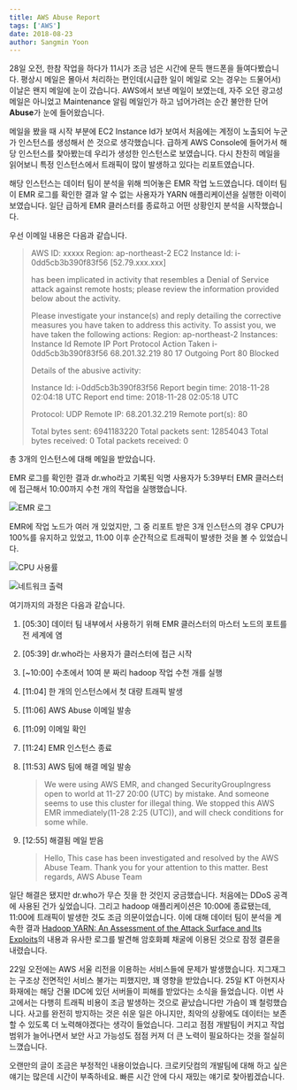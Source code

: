 ```yaml
---
title: AWS Abuse Report
tags: ['AWS']
date: 2018-08-23
author: Sangmin Yoon
---
```


28일 오전, 한참 작업을 하다가 11시가 조금 넘은 시간에 문득 핸드폰을 들여다봤습니다.
평상시 메일은 몰아서 처리하는 편인데(시급한 일이 메일로 오는 경우는 드물어서) 이날은 왠지 메일에 눈이 갔습니다.
AWS에서 보낸 메일이 보였는데, 자주 오던 광고성 메일은 아니었고 Maintenance 알림 메일인가 하고 넘어가려는 순간
불안한 단어 **Abuse**가 눈에 들어왔습니다.

<!--more-->

메일을 봤을 때 시작 부분에 EC2 Instance Id가 보여서 처음에는 계정이 노출되어 누군가 인스턴스를 생성해서 쓴 것으로 생각했습니다.
급하게 AWS Console에 들어가서 해당 인스턴스를 찾아봤는데 우리가 생성한 인스턴스로 보였습니다.
다시 찬찬히 메일을 읽어보니 특정 인스턴스에서 트래픽이 많이 발생하고 있다는 리포트였습니다.

해당 인스턴스는 데이터 팀이 분석을 위해 띄어놓은 EMR 작업 노드였습니다.
데이터 팀이 EMR 로그를 확인한 결과 알 수 없는 사용자가 YARN 애플리케이션을 실행한 이력이 보였습니다.
일단 급하게 EMR 클러스터를 종료하고 어떤 상황인지 분석을 시작했습니다.

우선 이메일 내용은 다음과 같습니다.

> AWS ID: xxxxx Region: ap-northeast-2 EC2 Instance Id: i-0dd5cb3b390f83f56 [52.79.xxx.xxx]
>
> has been implicated in activity that resembles a Denial of Service attack against remote hosts; please review the information provided below about the activity.
>
> Please investigate your instance(s) and reply detailing the corrective measures you have taken to address this activity. To assist you, we have taken the following actions:
> Region: ap-northeast-2
> Instances:
> Instance Id Remote IP Port Protocol Action Taken
> i-0dd5cb3b390f83f56 68.201.32.219 80 17 Outgoing Port 80 Blocked
>
> Details of the abusive activity:
>
> Instance Id: i-0dd5cb3b390f83f56
> Report begin time: 2018-11-28 02:04:18 UTC
> Report end time: 2018-11-28 02:05:18 UTC
>
> Protocol: UDP
> Remote IP: 68.201.32.219
> Remote port(s): 80
>
> Total bytes sent: 6941183220
> Total packets sent: 12854043
> Total bytes received: 0
> Total packets received: 0

총 3개의 인스턴스에 대해 메일을 받았습니다.

EMR 로그를 확인한 결과 dr.who라고 기록된 익명 사용자가 5:39부터 EMR 클러스터에 접근해서
10:00까지 수천 개의 작업을 실행했습니다.

![EMR 로그](/img/content/2018-11-30-1/2018-11-30-1-01.png)

EMR에 작업 노드가 여러 개 있었지만, 그 중 리포트 받은 3개 인스턴스의 경우
CPU가 100%를 유지하고 있었고, 11:00 이후 순간적으로 트래픽이 발생한 것을 볼 수 있었습니다.

![CPU 사용률](/img/content/2018-11-30-1/2018-11-30-1-02.png)

![네트워크 출력](/img/content/2018-11-30-1/2018-11-30-1-03.png)

여기까지의 과정은 다음과 같습니다.

1. [05:30] 데이터 팀 내부에서 사용하기 위해 EMR 클러스터의 마스터 노드의 포트를 전 세계에 염
2. [05:39] dr.who라는 사용자가 클러스터에 접근 시작
3. [~10:00] 수초에서 10여 분 짜리 hadoop 작업 수천 개를 실행
4. [11:04] 한 개의 인스턴스에서 첫 대량 트래픽 발생
5. [11:06] AWS Abuse 이메일 발송
6. [11:09] 이메일 확인
7. [11:24] EMR 인스턴스 종료
8. [11:53] AWS 팀에 해결 메일 발송

    > We were using AWS EMR, and changed SecurityGroupIngress open to world at 11-27 20:00 (UTC) by mistake.
    > And someone seems to use this cluster for illegal thing.
    > We stopped this AWS EMR immediately(11-28 2:25 (UTC)), and will check conditions for some while.

9. [12:55] 해결됨 메일 받음

    > Hello,
    > This case has been investigated and resolved by the AWS Abuse Team.
    > Thank you for your attention to this matter.
    > Best regards,
    > AWS Abuse Team

일단 해결은 됐지만 dr.who가 무슨 짓을 한 것인지 궁금했습니다.
처음에는 DDoS 공격에 사용된 건가 싶었습니다. 그리고 hadoop 애플리케이션은 10:00에 종료됐는데, 11:00에 트래픽이 발생한 것도 조금 의문이었습니다.
이에 대해 데이터 팀이 분석을 계속한 결과
[Hadoop YARN: An Assessment of the Attack Surface and Its Exploits](https://hk.saowen.com/a/b115602e878aeae35db26c6f82c4be7969477b90d363b0d36fed895dd202c25e)의 내용과 유사한 로그를 발견해
암호화폐 채굴에 이용된 것으로 잠정 결론을 내렸습니다.

22일 오전에는 AWS 서울 리전을 이용하는 서비스들에 문제가 발생했습니다. 지그재그는 구조상 전면적인 서비스 불가는 피했지만, 꽤 영향을 받았습니다.
25일 KT 아현지사 화재에는 해당 건물 IDC에 있던 서버들이 피해를 받았다는 소식을 들었습니다.
이번 사고에서는 다행히 트래픽 비용이 조금 발생하는 것으로 끝났습니다만 가슴이 꽤 철렁했습니다.
사고를 완전히 방지하는 것은 쉬운 일은 아니지만, 최악의 상황에도 데이터는 보존할 수 있도록 더 노력해야겠다는 생각이 들었습니다.
그리고 점점 개발팀이 커지고 작업 범위가 늘어나면서 보안 사고 가능성도 점점 커져 더 큰 노력이 필요하다는 것을 절실히 느꼈습니다.

오랜만의 글이 조금은 부정적인 내용이었습니다.
크로키닷컴의 개발팀에 대해 하고 싶은 얘기는 많은데 시간이 부족하네요.
빠른 시간 안에 다시 재밌는 얘기로 찾아뵙겠습니다.
